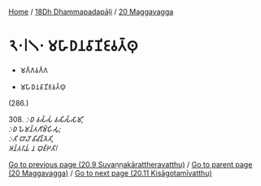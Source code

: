 
[Home](/) / [18Dh Dhammapadapāḷi](../../18Dh.md) / [20 Maggavagga](../20.md)

# 𑁨𑁦𑁇𑁧𑁦 𑀫𑀳𑀸𑀥𑀦𑀯𑀸𑀡𑀺𑀚𑀯𑀢𑁆𑀣𑀼

* 𑀫𑀕𑁆𑀕𑀯𑀕𑁆𑀕

* 𑀫𑀳𑀸𑀥𑀦𑀯𑀸𑀡𑀺𑀚𑀯𑀢𑁆𑀣𑀼

(286.)

308\. _𑀇𑀥 𑀯𑀲𑁆𑀲𑀁 𑀯𑀲𑀺𑀲𑁆𑀲𑀸𑀫𑀺,_  
_𑀇𑀥 𑀳𑁂𑀫𑀦𑁆𑀢𑀕𑀺𑀫𑁆𑀳𑀺𑀲𑀼;_  
_𑀇𑀢𑀺 𑀩𑀸𑀮𑁄 𑀯𑀺𑀘𑀺𑀦𑁆𑀢𑁂𑀢𑀺,_  
_𑀅𑀦𑁆𑀢𑀭𑀸𑀬𑀁 𑀦 𑀩𑀼𑀚𑁆𑀛𑀢𑀺𑁇_  


[Go to previous page (20.9 Suvaṇṇakārattheravatthu)](20.9.md) / [Go to parent page (20 Maggavagga)](../20.md) / [Go to next page (20.11 Kisāgotamīvatthu)](20.11.md)


